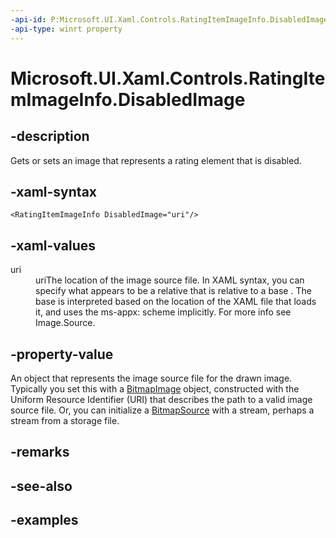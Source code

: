 ```yaml
---
-api-id: P:Microsoft.UI.Xaml.Controls.RatingItemImageInfo.DisabledImage
-api-type: winrt property
---
```


<!-- Property syntax.
public ImageSource DisabledImage { get;  set; }
-->

# Microsoft.UI.Xaml.Controls.RatingItemImageInfo.DisabledImage

## -description

Gets or sets an image that represents a rating element that is disabled.

## -xaml-syntax

```xaml
<RatingItemImageInfo DisabledImage="uri"/>
```

## -xaml-values

<dl><dt>uri</dt><dd>uriThe location of the image source file. In XAML syntax, you can specify what appears to be a relative that is relative to a base . The base is interpreted based on the location of the XAML file that loads it, and uses the ms-appx: scheme implicitly. For more info see Image.Source.</dd>
</dl>

## -property-value

An object that represents the image source file for the drawn image. Typically you set this with a [BitmapImage](/uwp/api/windows.ui.xaml.media.imaging.bitmapimage) object, constructed with the Uniform Resource Identifier (URI) that describes the path to a valid image source file. Or, you can initialize a [BitmapSource](/uwp/api/windows.ui.xaml.media.imaging.bitmapsource) with a stream, perhaps a stream from a storage file.

## -remarks

## -see-also

## -examples

